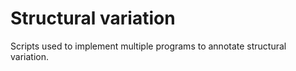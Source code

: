 # Structural variation

Scripts used to implement multiple programs to annotate structural variation.
